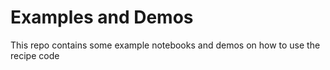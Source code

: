 # Examples and Demos

This repo contains some example notebooks and demos on how to use the recipe code
